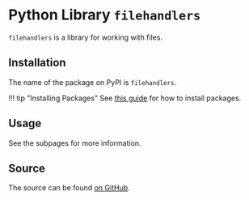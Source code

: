 # Python Library `filehandlers`

`filehandlers` is a library for working with files.

## Installation

The name of the package on PyPI is `filehandlers`.

!!! tip "Installing Packages"
    See [this guide](https://packaging.python.org/tutorials/installing-packages/) for how to install packages.

## Usage

See the subpages for more information.

## Source

The source can be found [on GitHub](https://github.com/RDIL/filehandlers).
